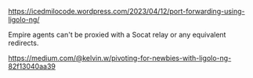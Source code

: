
https://icedmilocode.wordpress.com/2023/04/12/port-forwarding-using-ligolo-ng/

Empire agents can't be proxied with a Socat relay or any equivalent redirects.

https://medium.com/@kelvin.w/pivoting-for-newbies-with-ligolo-ng-82f13040aa39

